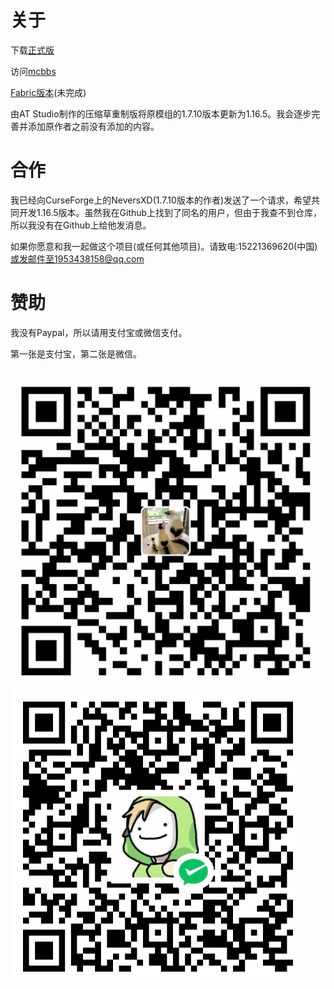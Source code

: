 # 关于

下载[正式版](https://github.com/Adenx0/Compressed_Grass_Reborn/releases)

访问[mcbbs](https://www.mcbbs.net/thread-1332428-1-1.html)

[Fabric版本](https://github.com/Adenx0/CompressedGrassReborn-Fabric)(未完成)

由AT Studio制作的压缩草重制版将原模组的1.7.10版本更新为1.16.5。我会逐步完善并添加原作者之前没有添加的内容。

# 合作

我已经向CurseForge上的NeversXD(1.7.10版本的作者)发送了一个请求，希望共同开发1.16.5版本。虽然我在Github上找到了同名的用户，但由于我查不到仓库，所以我没有在Github上给他发消息。

如果你愿意和我一起做这个项目(或任何其他项目)。请致电:15221369620(中国)或发邮件至1953438158@qq.com

# 赞助

我没有Paypal，所以请用支付宝或微信支付。

第一张是支付宝，第二张是微信。

![1658632943015](image/README/1658632943015.png "支付宝")![1658632951516](image/README/1658632951516.png "微信")
